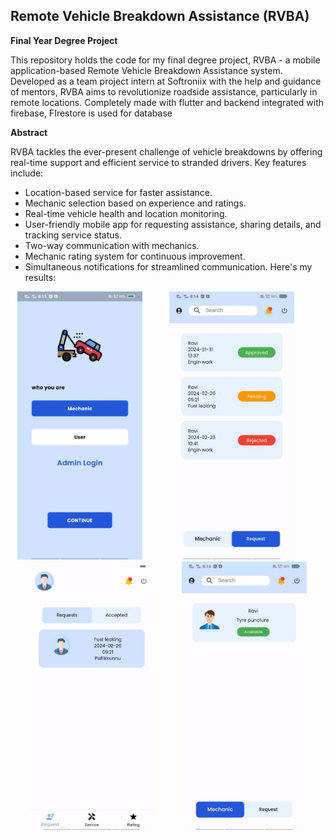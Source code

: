 
## Remote Vehicle Breakdown Assistance (RVBA)

**Final Year Degree Project**

This repository holds the code for my final degree project, RVBA - a mobile application-based Remote Vehicle Breakdown Assistance system. Developed as a team project intern at Softroniix with the help and guidance of mentors, RVBA aims to revolutionize roadside assistance, particularly in remote locations. Completely made with flutter and backend integrated with firebase, FIrestore is used for database


**Abstract**

RVBA tackles the ever-present challenge of vehicle breakdowns by offering real-time support and efficient service to stranded drivers. Key features include:

-   Location-based service for faster assistance.
-   Mechanic selection based on experience and ratings.
-   Real-time vehicle health and location monitoring.
-   User-friendly mobile app for requesting assistance, sharing details, and tracking service status.
-   Two-way communication with mechanics.
-   Mechanic rating system for continuous improvement.
-   Simultaneous notifications for streamlined communication.
Here's my results: 

<div align="center">
    <img src="config/get_started.jpg" width="200">
    &nbsp; &nbsp; &nbsp; &nbsp; &nbsp;
    <img src="config/home.jpg" width="200">
    &nbsp; &nbsp; &nbsp; &nbsp; &nbsp;
    <img src="config/home_2.jpg" width="200">
     &nbsp; &nbsp; &nbsp; &nbsp; &nbsp;
     <img src="config/home_3.jpg" width="200">
</div>
